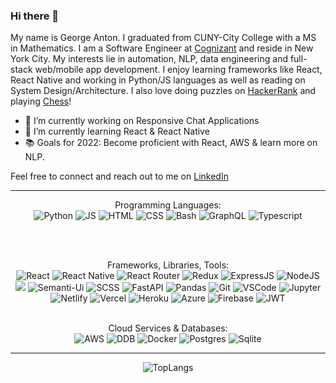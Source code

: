### Hi there 👋

My name is George Anton. I graduated from CUNY-City College with a MS in Mathematics. I am a Software Engineer at [Cognizant](https://www.cognizant.com/us/en) and reside in New York City. My interests lie in automation, NLP, data engineering and full-stack web/mobile app development.  I enjoy learning frameworks like React, React Native and working in Python/JS languages as well as reading on System Design/Architecture. I also love doing puzzles on [HackerRank](https://www.hackerrank.com/ganton000) and playing [Chess](https://www.chess.com/member/anton-d4e4)!


- 🔭 I’m currently working on Responsive Chat Applications 
- 🌱 I’m currently learning React & React Native 
- 📚 Goals for 2022: Become proficient with React, AWS & learn more on NLP.

Feel free to connect and reach out to me on [LinkedIn](https://www.linkedin.com/in/ganton000/)

 --- 
 <p align="center">
Programming Languages: <br /> 
<img alt="Python" src="https://img.shields.io/badge/python-3670A0?style=for-the-badge&logo=python&logoColor=ffdd54"/>
<img alt="JS" src="https://img.shields.io/badge/javascript-%23323330.svg?style=for-the-badge&logo=javascript&logoColor=%23F7DF1E"/>
<img alt="HTML" src="https://img.shields.io/badge/html5-%23E34F26.svg?style=for-the-badge&logo=html5&logoColor=white"/>
<img alt="CSS" src="https://img.shields.io/badge/css3-%231572B6.svg?style=for-the-badge&logo=css3&logoColor=white"/>
<img alt="Bash" src="https://img.shields.io/badge/shell_script-%23121011.svg?style=for-the-badge&logo=gnu-bash&logoColor=white:"/>
<img alt="GraphQL" src="https://img.shields.io/badge/-GraphQL-E10098?style=for-the-badge&logo=graphql&logoColor=white"/>
<img alt="Typescript" src="https://img.shields.io/badge/typescript-%23007ACC.svg?style=for-the-badge&logo=typescript&logoColor=white"/>
</p>
<br />
<br />
<p align="center">
Frameworks, Libraries, Tools: <br />
<img alt="React" src="https://img.shields.io/badge/react-%2320232a.svg?style=for-the-badge&logo=react&logoColor=%2361DAFB"/>
<img alt="React Native" src="https://img.shields.io/badge/react_native-%2320232a.svg?style=for-the-badge&logo=react&logoColor=%2361DAFB"/>
<img alt="React Router" src="https://img.shields.io/badge/React_Router-CA4245?style=for-the-badge&logo=react-router&logoColor=white"/>
<img alt="Redux" src="https://img.shields.io/badge/redux-%23593d88.svg?style=for-the-badge&logo=redux&logoColor=white"/>
<img alt="ExpressJS" src="https://img.shields.io/badge/express.js-%23404d59.svg?style=for-the-badge&logo=express&logoColor=%2361DAFB"/>
<img alt="NodeJS" src="https://img.shields.io/badge/node.js-6DA55F?style=for-the-badge&logo=node.js&logoColor=white"/>
<img alt"GatsbyJS" src="https://img.shields.io/badge/Gatsby-%23663399.svg?style=for-the-badge&logo=gatsby&logoColor=white"/>
<img alt="Semanti-Ui" src="https://img.shields.io/badge/Semantic%20UI%20React-%2335BDB2.svg?style=for-the-badge&logo=SemanticUIReact&logoColor=white"/>
<img alt="SCSS" src="https://img.shields.io/badge/SASS-hotpink.svg?style=for-the-badge&logo=SASS&logoColor=white"/>
<img alt="FastAPI" src="https://img.shields.io/badge/FastAPI-005571?style=for-the-badge&logo=fastapi"/>
<img alt="Pandas" src="https://img.shields.io/badge/pandas-%23150458.svg?style=for-the-badge&logo=pandas&logoColor=white"/>
<img alt="Git" src="https://img.shields.io/badge/git-%23F05033.svg?style=for-the-badge&logo=git&logoColor=white"/>
<img alt="VSCode" src="https://img.shields.io/badge/Visual%20Studio%20Code-0078d7.svg?style=for-the-badge&logo=visual-studio-code&logoColor=white"/>
<img alt="Jupyter" src="https://img.shields.io/badge/jupyter-%23FA0F00.svg?style=for-the-badge&logo=jupyter&logoColor=white"/>
<img alt="Netlify" src="https://img.shields.io/badge/netlify-%23000000.svg?style=for-the-badge&logo=netlify&logoColor=#00C7B7"/>
<img alt="Vercel" src="https://img.shields.io/badge/vercel-%23000000.svg?style=for-the-badge&logo=vercel&logoColor=white"/>
<img alt="Heroku" src="https://img.shields.io/badge/heroku-%23430098.svg?style=for-the-badge&logo=heroku&logoColor=white)"/>
<img alt="Azure" src="https://img.shields.io/badge/azure-%230072C6.svg?style=for-the-badge&logo=microsoftazure&logoColor=white"/>
<img alt="Firebase" src="https://img.shields.io/badge/firebase-%23039BE5.svg?style=for-the-badge&logo=firebase"/> 
<img alt="JWT" src="https://img.shields.io/badge/JWT-black?style=for-the-badge&logo=JSON%20web%20tokens"/>
<br />
<br />
<p align="center">
Cloud Services & Databases: <br />
<img alt="AWS" src="https://img.shields.io/badge/AWS-%23FF9900.svg?style=for-the-badge&logo=amazon-aws&logoColor=white"/>
<img alt="DDB" src="https://img.shields.io/badge/Amazon%20DynamoDB-4053D6?style=for-the-badge&logo=Amazon%20DynamoDB&logoColor=white"/>
<img alt="Docker" src="https://img.shields.io/badge/docker-%230db7ed.svg?style=for-the-badge&logo=docker&logoColor=white"/>
<img alt="Postgres" src="https://img.shields.io/badge/postgres-%23316192.svg?style=for-the-badge&logo=postgresql&logoColor=white"/>
<img alt="Sqlite" src="https://img.shields.io/badge/sqlite-%2307405e.svg?style=for-the-badge&logo=sqlite&logoColor=white"/>
</p>

---
<p align="center">
<img alt="TopLangs" src="https://github-readme-stats.vercel.app/api/top-langs/?username=ganton000&layout=compact&count_private=true&exclude_repo=DS_Klosterman_Book&langs_count=7)](https://github.com/anuraghazra/github-readme-stats"/>
</p>

<!--
**ganton000/ganton000** is a ✨ _special_ ✨ repository because its `README.md` (this file) appears on your GitHub profile.

Here are some ideas to get you started:

- 🔭 I’m currently working on ...
- 🌱 I’m currently learning ...
- 👯 I’m looking to collaborate on ...
- 🤔 I’m looking for help with ...
- 💬 Ask me about ...
- 📫 How to reach me: ...
- 😄 Pronouns: ...
- ⚡ Fun fact: ...
-->
